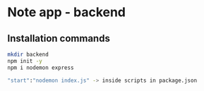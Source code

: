 # Note app - backend

## Installation commands

```bash
mkdir backend
npm init -y
npm i nodemon express
```

```bash
"start":"nodemon index.js" -> inside scripts in package.json
```
 

 


